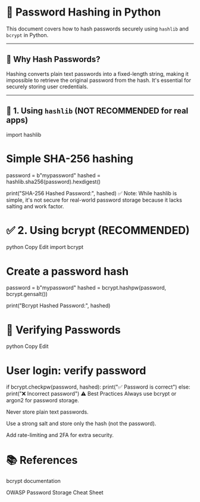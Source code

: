 # 🔐 Password Hashing in Python

This document covers how to hash passwords securely using `hashlib` and `bcrypt` in Python.

---

## 📌 Why Hash Passwords?

Hashing converts plain text passwords into a fixed-length string, making it impossible to retrieve the original password from the hash. It's essential for securely storing user credentials.

---

## 🧪 1. Using `hashlib` (NOT RECOMMENDED for real apps)


import hashlib

# Simple SHA-256 hashing
password = b"mypassword"
hashed = hashlib.sha256(password).hexdigest()

print("SHA-256 Hashed Password:", hashed)
✅ Note: While hashlib is simple, it's not secure for real-world password storage because it lacks salting and work factor.

# ✅ 2. Using bcrypt (RECOMMENDED)
python
Copy
Edit
import bcrypt

# Create a password hash
password = b"mypassword"
hashed = bcrypt.hashpw(password, bcrypt.gensalt())

print("Bcrypt Hashed Password:", hashed)
# 🔁 Verifying Passwords
python
Copy
Edit
# User login: verify password
if bcrypt.checkpw(password, hashed):
    print("✅ Password is correct")
else:
    print("❌ Incorrect password")
⚠️ Best Practices
Always use bcrypt or argon2 for password storage.

Never store plain text passwords.

Use a strong salt and store only the hash (not the password).

Add rate-limiting and 2FA for extra security.

# 📚 References
bcrypt documentation

OWASP Password Storage Cheat Sheet
